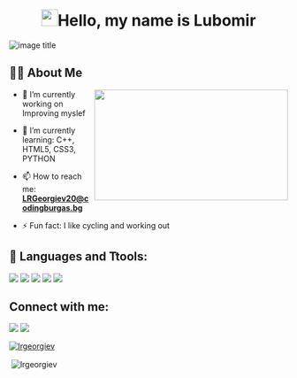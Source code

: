 

<h1 align="center"> <img src="https://raw.githubusercontent.com/MartinHeinz/MartinHeinz/master/wave.gif" width="30px">Hello, my name is Lubomir</h1>


![image title](https://rushter.com/counter.svg)
## 🙋‍♂️ About Me

<img align="right"   height="200" width="350" alt="" src="https://media.giphy.com/media/13rQ7rrTrvZXlm/giphy.gif" />

- 🔭 I’m currently working on Improving myslef

- 🌱 I’m currently learning: C++, HTML5, CSS3, PYTHON

- 📫 How to reach me: **LRGeorgiev20@codingburgas.bg**

- ⚡ Fun fact: I like cycling and working out


## 🚀 Languages and Ttools:

<p align="left"> 
	<a> <img src="https://img.icons8.com/ios-filled/50/4a90e2/c-plus-plus-logo.png"/> </a> 
	<a> <img src="https://img.icons8.com/ios-filled/50/fa314a/html-5--v1.png"/> </a> 
	<a> <img src="https://img.icons8.com/color/48/000000/css3.png"/> </a> 
    <a> <img src="https://img.icons8.com/color/48/000000/python.png"/> </a> 
	<img src="https://img.icons8.com/color/48/000000/visual-studio-code-2019.png"/>
	
 
<br/>
	


## Connect with me:


<a href = "https://www.instagram.com/_lubomir_georgiev_/"><img src="https://img.icons8.com/fluent/48/000000/instagram-new.png"/></a>
<a href = "https://www.facebook.com/profile.php?id=100006754368003"><img src="https://img.icons8.com/color/48/000000/facebook-new.png"/>


</p>



<p align="left"> <a href="https://github.com/ryo-ma/github-profile-trophy"><img src="https://github-profile-trophy.vercel.app/?username=lrgeorgiev" alt="lrgeorgiev" /></a> </p>




<p>&nbsp;<img align="center" src="https://github-readme-stats.vercel.app/api?username=lrgeorgiev&show_icons=true&locale=en" alt="lrgeorgiev" /></p>
